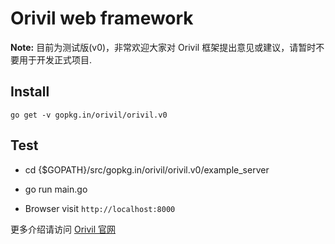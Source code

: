 # Orivil web framework

**Note:** 目前为测试版(v0)，非常欢迎大家对 Orivil 框架提出意见或建议，请暂时不要用于开发正式项目.

## Install

```
go get -v gopkg.in/orivil/orivil.v0
```

## Test

* cd {$GOPATH}/src/gopkg.in/orivil/orivil.v0/example_server

* go run main.go

* Browser visit `http://localhost:8000`


更多介绍请访问 [Orivil 官网](http://orivil.com)
